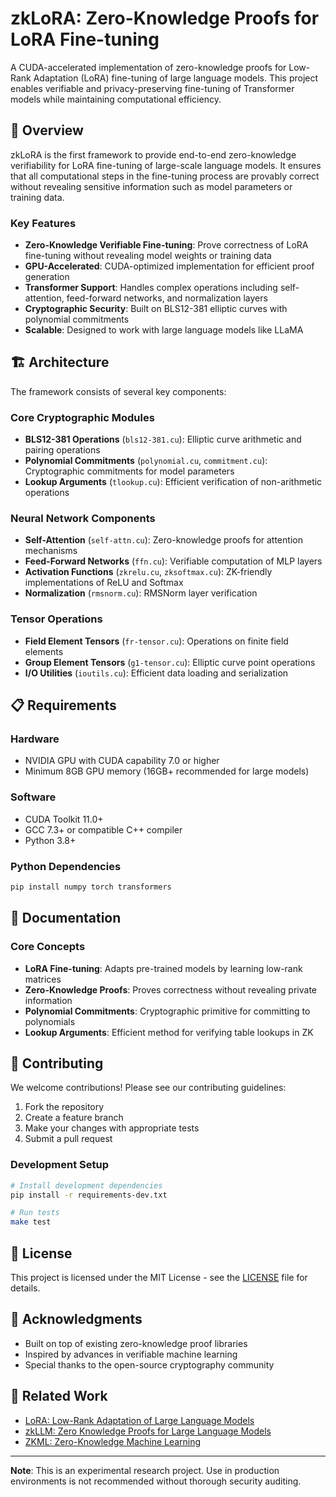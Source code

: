 # zkLoRA: Zero-Knowledge Proofs for LoRA Fine-tuning

A CUDA-accelerated implementation of zero-knowledge proofs for Low-Rank Adaptation (LoRA) fine-tuning of large language models. This project enables verifiable and privacy-preserving fine-tuning of Transformer models while maintaining computational efficiency.

## 🚀 Overview

zkLoRA is the first framework to provide end-to-end zero-knowledge verifiability for LoRA fine-tuning of large-scale language models. It ensures that all computational steps in the fine-tuning process are provably correct without revealing sensitive information such as model parameters or training data.

### Key Features

- **Zero-Knowledge Verifiable Fine-tuning**: Prove correctness of LoRA fine-tuning without revealing model weights or training data
- **GPU-Accelerated**: CUDA-optimized implementation for efficient proof generation
- **Transformer Support**: Handles complex operations including self-attention, feed-forward networks, and normalization layers
- **Cryptographic Security**: Built on BLS12-381 elliptic curves with polynomial commitments
- **Scalable**: Designed to work with large language models like LLaMA

## 🏗️ Architecture

The framework consists of several key components:

### Core Cryptographic Modules
- **BLS12-381 Operations** (`bls12-381.cu`): Elliptic curve arithmetic and pairing operations
- **Polynomial Commitments** (`polynomial.cu`, `commitment.cu`): Cryptographic commitments for model parameters
- **Lookup Arguments** (`tlookup.cu`): Efficient verification of non-arithmetic operations

### Neural Network Components
- **Self-Attention** (`self-attn.cu`): Zero-knowledge proofs for attention mechanisms
- **Feed-Forward Networks** (`ffn.cu`): Verifiable computation of MLP layers
- **Activation Functions** (`zkrelu.cu`, `zksoftmax.cu`): ZK-friendly implementations of ReLU and Softmax
- **Normalization** (`rmsnorm.cu`): RMSNorm layer verification

### Tensor Operations
- **Field Element Tensors** (`fr-tensor.cu`): Operations on finite field elements
- **Group Element Tensors** (`g1-tensor.cu`): Elliptic curve point operations
- **I/O Utilities** (`ioutils.cu`): Efficient data loading and serialization

## 📋 Requirements

### Hardware
- NVIDIA GPU with CUDA capability 7.0 or higher
- Minimum 8GB GPU memory (16GB+ recommended for large models)

### Software
- CUDA Toolkit 11.0+
- GCC 7.3+ or compatible C++ compiler
- Python 3.8+

### Python Dependencies
```bash
pip install numpy torch transformers
```

## 📖 Documentation

### Core Concepts

- **LoRA Fine-tuning**: Adapts pre-trained models by learning low-rank matrices
- **Zero-Knowledge Proofs**: Proves correctness without revealing private information
- **Polynomial Commitments**: Cryptographic primitive for committing to polynomials
- **Lookup Arguments**: Efficient method for verifying table lookups in ZK


## 🤝 Contributing

We welcome contributions! Please see our contributing guidelines:

1. Fork the repository
2. Create a feature branch
3. Make your changes with appropriate tests
4. Submit a pull request

### Development Setup

```bash
# Install development dependencies
pip install -r requirements-dev.txt

# Run tests
make test
```

## 📄 License

This project is licensed under the MIT License - see the [LICENSE](LICENSE) file for details.


## 🙏 Acknowledgments

- Built on top of existing zero-knowledge proof libraries
- Inspired by advances in verifiable machine learning
- Special thanks to the open-source cryptography community

## 🔗 Related Work

- [LoRA: Low-Rank Adaptation of Large Language Models](https://arxiv.org/abs/2106.09685)
- [zkLLM: Zero Knowledge Proofs for Large Language Models](https://arxiv.org/abs/2404.16109)
- [ZKML: Zero-Knowledge Machine Learning](https://github.com/zkml-community)

---

**Note**: This is an experimental research project. Use in production environments is not recommended without thorough security auditing.
